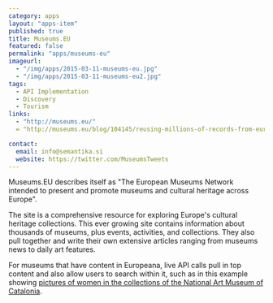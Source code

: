 ```yaml
---
category: apps
layout: "apps-item"
published: true
title: Museums.EU
featured: false
permalink: "apps/museums-eu"
imageurl: 
  - "/img/apps/2015-03-11-museums-eu.jpg"
  - "/img/apps/2015-03-11-museums-eu2.jpg"
tags: 
  - API Implementation
  - Discovery
  - Tourism
links: 
  - "http://museums.eu/"
  = "http://museums.eu/blog/104145/reusing-millions-of-records-from-europeana"

contact: 
  email: info@semantika.si
  website: https://twitter.com/MuseumsTweets
---
```

Museums.EU describes itself as "The European Museums Network intended to present and promote museums and cultural heritage across Europe".

The site is a comprehensive resource for exploring Europe's cultural heritage collections. This ever growing site contains information about thousands of museums, plus events, activities, and collections. They also pull together and write their own extensive articles ranging from museums news to daily art features.

For museums that have content in Europeana, live API calls pull in top content and also allow users to search within it, such as in this example showing [pictures of women in the collections of the National Art Museum of Catalonia](http://museums.eu/collection/details/2147483647/754?pKeyword=woman).